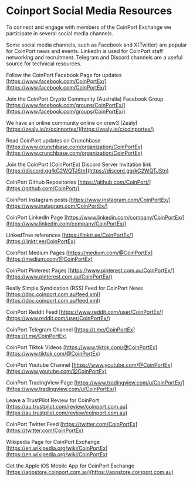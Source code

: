 # Coinport Social Media Resources
<base target="_blank">
To connect and engage with members of the CoinPort Exchange we participate in several social media channels.

Some social media channels, such as Facebook and X(Twitter) are popular for CoinPort news and events. LinkedIn is used for CoinPort staff networking and recruitment. Telegram and Discord channels are a useful source for technical resources.

Follow the CoinPort Facebook Page for updates [https://www.facebook.com/CoinPortEx/](https://www.facebook.com/CoinPortEx/)

Join the CoinPort Crypto Community (Australia) Facebook Group [https://www.facebook.com/groups/CoinPortEx/](https://www.facebook.com/groups/CoinPortEx/)

We have an online community online on crew3 (Zealy) [https://zealy.io/c/coinportex/](https://zealy.io/c/coinportex/)

Read CoinPort updates on Crunchbase [https://www.crunchbase.com/organization/CoinPortEx](https://www.crunchbase.com/organization/CoinPortEx)

Join the CoinPort (CoinPortEx) Discord Server Invitation link [https://discord.gg/kG2WQTJStn](https://discord.gg/kG2WQTJStn)

CoinPort Github Repositories [https://github.com/CoinPort/](https://github.com/CoinPort/)

CoinPort Instagram posts [https://www.instagram.com/CoinPortEx/](https://www.instagram.com/CoinPortEx/)

CoinPort LinkedIn Page [https://www.linkedin.com/company/CoinPortEx/](https://www.linkedin.com/company/CoinPortEx/)

LinkedTree references [https://linktr.ee/CoinPortEx/](https://linktr.ee/CoinPortEx)

CoinPort Medium Pages [https://medium.com/@CoinPortEx](https://medium.com/@CoinPortEx)

CoinPort Pinterest Pages [https://www.pinterest.com.au/CoinPortEx/](https://www.pinterest.com.au/CoinPortEx/)

Really Simple Syndication (RSS) Feed for CoinPort News [https://doc.coinport.com.au/feed.xml](https://doc.coinport.com.au/feed.xml)

CoinPort Reddit Feed [https://www.reddit.com/user/CoinPortEx/](https://www.reddit.com/user/CoinPortEx/)

CoinPort Telegram Channel [https://t.me/CoinPortEx](https://t.me/CoinPortEx)

CoinPort Tiktok Videos [https://www.tiktok.com/@CoinPortEx](https://www.tiktok.com/@CoinPortEx)

CoinPort Youtube Channel [https://www.youtube.com/@CoinPortEx](https://www.youtube.com/@CoinPortEx)

CoinPort TradingView Page [https://www.tradingview.com/u/CoinPortEx/](https://www.tradingview.com/u/CoinPortEx/)

Leave a TrustPilot Review for CoinPort [https://au.trustpilot.com/review/coinport.com.au](https://au.trustpilot.com/review/coinport.com.au)

CoinPort Twitter Feed [https://twitter.com/CoinPortEx](https://twitter.com/CoinPortEx)

Wikipedia Page for CoinPort Exchange [https://en.wikipedia.org/wiki/CoinPortEx](https://en.wikipedia.org/wiki/CoinPortEx)

Get the Apple iOS Mobile App for CoinPort Exchange [https://appstore.coinport.com.au](https://appstore.coinport.com.au)